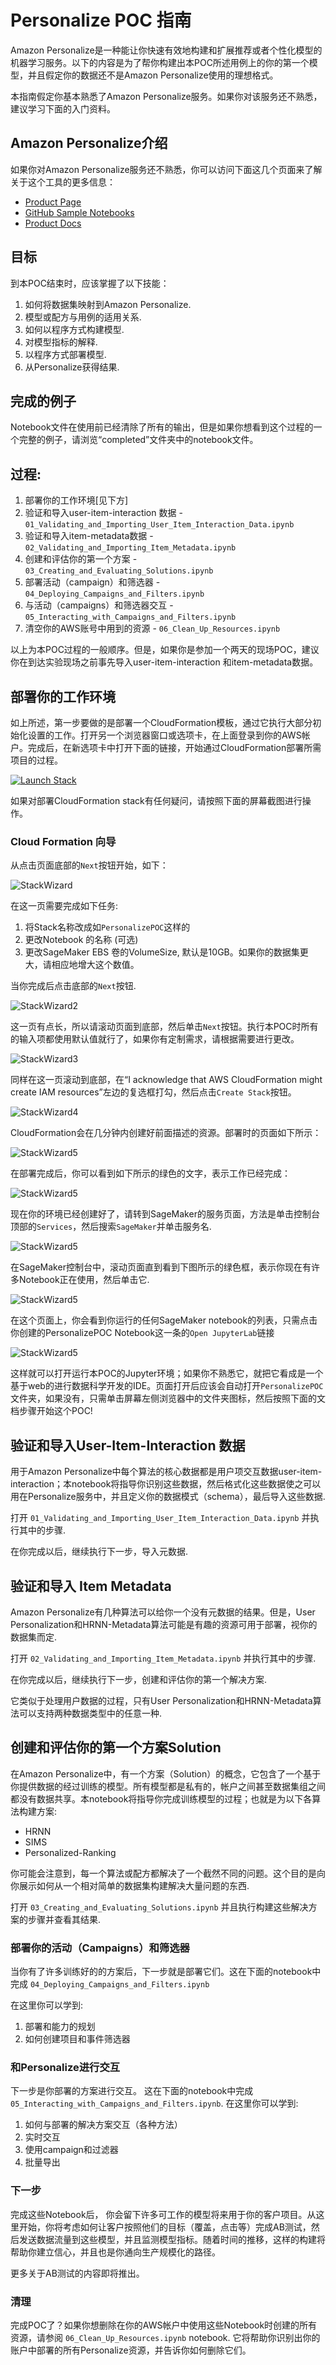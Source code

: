 # Personalize POC 指南

Amazon Personalize是一种能让你快速有效地构建和扩展推荐或者个性化模型的机器学习服务。以下的内容是为了帮你构建出本POC所述用例上的你的第一个模型，并且假定你的数据还不是Amazon Personalize使用的理想格式。

本指南假定你基本熟悉了Amazon Personalize服务。如果你对该服务还不熟悉，建议学习下面的入门资料。

## Amazon Personalize介绍

如果你对Amazon Personalize服务还不熟悉，你可以访问下面这几个页面来了解关于这个工具的更多信息：

* [Product Page](https://aws.amazon.com/personalize/)
* [GitHub Sample Notebooks](https://github.com/aws-samples/amazon-personalize-samples)
* [Product Docs](https://docs.aws.amazon.com/personalize/latest/dg/what-is-personalize.html)

## 目标 

到本POC结束时，应该掌握了以下技能：

1. 如何将数据集映射到Amazon Personalize.
1. 模型或配方与用例的适用关系.
1. 如何以程序方式构建模型.
1. 对模型指标的解释.
1. 以程序方式部署模型.
1. 从Personalize获得结果.

## 完成的例子

Notebook文件在使用前已经清除了所有的输出，但是如果你想看到这个过程的一个完整的例子，请浏览“completed”文件夹中的notebook文件。

## 过程:

1. 部署你的工作环境[见下方]
1. 验证和导入user-item-interaction 数据 - 
`01_Validating_and_Importing_User_Item_Interaction_Data.ipynb`
1. 验证和导入item-metadata数据 - 
`02_Validating_and_Importing_Item_Metadata.ipynb`
1. 创建和评估你的第一个方案 - 
`03_Creating_and_Evaluating_Solutions.ipynb`
1. 部署活动（campaign）和筛选器 -
`04_Deploying_Campaigns_and_Filters.ipynb`
1. 与活动（campaigns）和筛选器交互 -
`05_Interacting_with_Campaigns_and_Filters.ipynb`
1. 清空你的AWS账号中用到的资源 - `06_Clean_Up_Resources.ipynb`

以上为本POC过程的一般顺序。但是，如果你是参加一个两天的现场POC，建议你在到达实验现场之前事先导入user-item-interaction 和item-metadata数据。


## 部署你的工作环境

如上所述，第一步要做的是部署一个CloudFormation模板，通过它执行大部分初始化设置的工作。打开另一个浏览器窗口或选项卡，在上面登录到你的AWS帐户。完成后，在新选项卡中打开下面的链接，开始通过CloudFormation部署所需项目的过程。

[![Launch Stack](https://s3.amazonaws.com/cloudformation-examples/cloudformation-launch-stack.png)](https://console.aws.amazon.com/cloudformation/home#/stacks/new?stackName=PersonalizePOC&templateURL=https://chriskingpartnershare.s3.amazonaws.com/PersonalizePOC.yaml)

如果对部署CloudFormation stack有任何疑问，请按照下面的屏幕截图进行操作。

### Cloud Formation 向导

从点击页面底部的`Next`按钮开始，如下：

![StackWizard](static/imgs/img1.png)

在这一页需要完成如下任务:

1. 将Stack名称改成如`PersonalizePOC`这样的
1. 更改Notebook 的名称 (可选)
1. 更改SageMaker EBS 卷的VolumeSize, 默认是10GB。如果你的数据集更大，请相应地增大这个数值。


当你完成后点击底部的`Next`按钮.

![StackWizard2](static/imgs/img2.png)

这一页有点长，所以请滚动页面到底部，然后单击`Next`按钮。执行本POC时所有的输入项都使用默认值就行了，如果你有定制需求，请根据需要进行更改。


![StackWizard3](static/imgs/img3.png)


同样在这一页滚动到底部，在“I acknowledge that AWS CloudFormation might create IAM resources”左边的复选框打勾，然后点击`Create Stack`按钮。


![StackWizard4](static/imgs/img4.png)

CloudFormation会在几分钟内创建好前面描述的资源。部署时的页面如下所示：

![StackWizard5](static/imgs/img5.png)

在部署完成后，你可以看到如下所示的绿色的文字，表示工作已经完成：

![StackWizard5](static/imgs/img6.png)

现在你的环境已经创建好了，请转到SageMaker的服务页面，方法是单击控制台顶部的`Services`，然后搜索`SageMaker`并单击服务名.


![StackWizard5](static/imgs/img7.png)

在SageMaker控制台中，滚动页面直到看到下图所示的绿色框，表示你现在有许多Notebook正在使用，然后单击它.

![StackWizard5](static/imgs/img8.png)

在这个页面上，你会看到你运行的任何SageMaker notebook的列表，只需点击你创建的PersonalizePOC Notebook这一条的`Open JupyterLab`链接

![StackWizard5](static/imgs/img9.png)

这样就可以打开运行本POC的Jupyter环境；如果你不熟悉它，就把它看成是一个基于web的进行数据科学开发的IDE。页面打开后应该会自动打开`PersonalizePOC`文件夹，如果没有，只需单击屏幕左侧浏览器中的文件夹图标，然后按照下面的文档步骤开始这个POC!

## 验证和导入User-Item-Interaction 数据

用于Amazon Personalize中每个算法的核心数据都是用户项交互数据user-item-interaction；本notebook将指导你识别这些数据，然后格式化这些数据使之可以用在Personalize服务中，并且定义你的数据模式（schema），最后导入这些数据. 

打开 `01_Validating_and_Importing_User_Item_Interaction_Data.ipynb` 并执行其中的步骤.

在你完成以后，继续执行下一步，导入元数据.

## 验证和导入 Item Metadata

Amazon Personalize有几种算法可以给你一个没有元数据的结果。但是，User Personalization和HRNN-Metadata算法可能是有趣的资源可用于部署，视你的数据集而定. 

打开 `02_Validating_and_Importing_Item_Metadata.ipynb` 并执行其中的步骤.

在你完成以后，继续执行下一步，创建和评估你的第一个解决方案.

它类似于处理用户数据的过程，只有User Personalization和HRNN-Metadata算法可以支持两种数据类型中的任意一种.

## 创建和评估你的第一个方案Solution

在Amazon Personalize中，有一个方案（Solution）的概念，它包含了一个基于你提供数据的经过训练的模型。所有模型都是私有的，帐户之间甚至数据集组之间都没有数据共享。本notebook将指导你完成训练模型的过程；也就是为以下各算法构建方案:

* HRNN
* SIMS
* Personalized-Ranking

你可能会注意到，每一个算法或配方都解决了一个截然不同的问题。这个目的是向你展示如何从一个相对简单的数据集构建解决大量问题的东西.

打开 `03_Creating_and_Evaluating_Solutions.ipynb` 并且执行构建这些解决方案的步骤并查看其结果.

### 部署你的活动（Campaigns）和筛选器

当你有了许多训练好的的方案后，下一步就是部署它们。这在下面的notebook中完成 `04_Deploying_Campaigns_and_Filters.ipynb`

在这里你可以学到:
1. 部署和能力的规划
1. 如何创建项目和事件筛选器


### 和Personalize进行交互

下一步是你部署的方案进行交互。 这在下面的notebook中完成 `05_Interacting_with_Campaigns_and_Filters.ipynb`. 在这里你可以学到:

1. 如何与部署的解决方案交互（各种方法）
1. 实时交互
1. 使用campaign和过滤器
1. 批量导出

### 下一步

完成这些Notebook后， 你会留下许多可工作的模型将来用于你的客户项目。从这里开始，你将考虑如何让客户按照他们的目标（覆盖，点击等）完成AB测试，然后发送数据流量到这些模型，并且监测模型指标。随着时间的推移，这样的构建将帮助你建立信心，并且也是你通向生产规模化的路径。

更多关于AB测试的内容即将推出。



### 清理

完成POC了？如果你想删除在你的AWS帐户中使用这些Notebook时创建的所有资源，请参阅 `06_Clean_Up_Resources.ipynb` notebook. 它将帮助你识别出你的账户中部署的所有Personalize资源，并告诉你如何删除它们。
